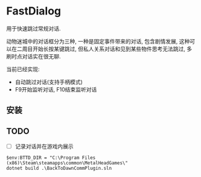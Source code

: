# FastDialog

用于快速跳过常规对话. 

动物迷城中的对话框分为三种, 一种是固定事件带来的对话, 包含剧情发展, 这种可以在二周目开始长按某键跳过, 但私人关系对话和见到某些物件思考无法跳过, 多刷时点对话实在很无聊. 

当前已经实现:

- 自动跳过对话(支持手柄模式)
- F9开始监听对话, F10结束监听对话

## 安装


## TODO

- [ ] 记录对话并在游戏内展示

```
$env:BTTD_DIR = "C:\Program Files (x86)\Steam\steamapps\common\MetalHeadGames\"
dotnet build .\BackToDawnCommPlugin.sln
```